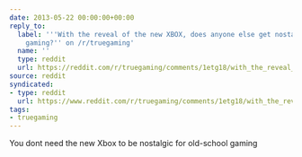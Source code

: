 ```yaml
---
date: 2013-05-22 00:00:00+00:00
reply_to:
  label: '''With the reveal of the new XBOX, does anyone else get nostalgic for old-school
    gaming?'' on /r/truegaming'
  name: ''
  type: reddit
  url: https://reddit.com/r/truegaming/comments/1etg18/with_the_reveal_of_the_new_xbox_does_anyone_else/
source: reddit
syndicated:
- type: reddit
  url: https://www.reddit.com/r/truegaming/comments/1etg18/with_the_reveal_of_the_new_xbox_does_anyone_else/ca3l9ye/
tags:
- truegaming
---
```


You dont need the new Xbox to be nostalgic for old-school gaming